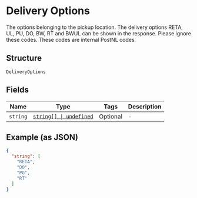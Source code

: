 
# Delivery Options

The options belonging to the pickup location. The delivery options RETA, UL, PU, DO, BW, RT and BWUL can be shown in the response. Please ignore these codes. These codes are internal PostNL codes.

## Structure

`DeliveryOptions`

## Fields

| Name | Type | Tags | Description |
|  --- | --- | --- | --- |
| `string` | [`string[] \| undefined`](../../doc/models/string-enum.md) | Optional | - |

## Example (as JSON)

```json
{
  "string": [
    "RETA",
    "DO",
    "PG",
    "RT"
  ]
}
```

